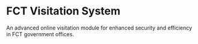 # FCT Visitation System
An advanced online visitation module for enhanced security and efficiency in FCT government offices.
